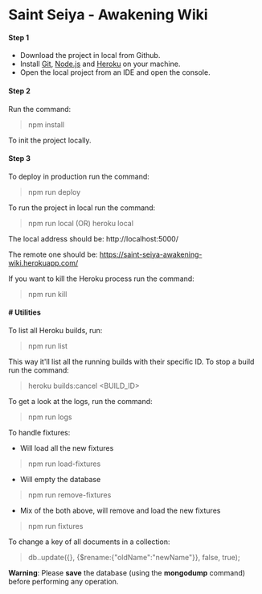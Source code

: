 # Saint Seiya - Awakening Wiki

#### Step 1
- Download the project in local from Github.
- Install [Git](https://git-scm.com/download/win), [Node.js](https://nodejs.org/en/) and [Heroku](https://devcenter.heroku.com/articles/getting-started-with-nodejs#set-up) on your machine.
- Open the local project from an IDE and open the console.

#### Step 2

Run the command:

> npm install


To init the project locally.

#### Step 3

To deploy in production run the command:

> npm run deploy

To run the project in local run the command:

> npm run local (OR) heroku local

The local address should be: http://localhost:5000/

The remote one should be: https://saint-seiya-awakening-wiki.herokuapp.com/

If you want to kill the Heroku process run the command:

> npm run kill

#### # Utilities

To list all Heroku builds, run:

> npm run list

This way it'll list all the running builds with their specific ID. To stop a build run the command:

> heroku builds:cancel <BUILD_ID>

To get a look at the logs, run the command:

> npm run logs

To handle fixtures:

- Will load all the new fixtures
> npm run load-fixtures

- Will empty the database
> npm run remove-fixtures

- Mix of the both above, will remove and load the new fixtures
> npm run fixtures

To change a key of all documents in a collection:
> db.<collectionName>.update({}, {$rename:{"oldName":"newName"}}, false, true);

**Warning**: Please **save** the database (using the **mongodump** command) before performing any operation.
